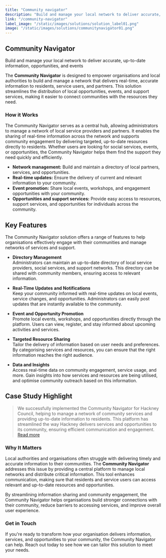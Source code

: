 ```yaml
---
title: "Community navigator"
description: "Build and manage your local network to deliver accurate, up-to-date information, opportunities and events."
link: "/community-navigator"
label_image: "/static/images/solutions/solution_label01.png"
image: "/static/images/solutions/communitynavigator01.png"
---
```


## Community Navigator  

Build and manage your local network to deliver accurate, up-to-date information, opportunities, and events

The **Community Navigator** is designed to empower organisations and local authorities to build and manage a network that delivers real-time, accurate information to residents, service users, and partners. This solution streamlines the distribution of local opportunities, events, and support services, making it easier to connect communities with the resources they need.

### How it Works  
The Community Navigator serves as a central hub, allowing administrators to manage a network of local service providers and partners. It enables the sharing of real-time information across the network and supports community engagement by delivering targeted, up-to-date resources directly to residents. Whether users are looking for social services, events, or opportunities, the Community Navigator helps them find the support they need quickly and efficiently.

- **Network management:** Build and maintain a directory of local partners, services, and opportunities.
- **Real-time updates:** Ensure the delivery of current and relevant information to your community.
- **Event promotion:** Share local events, workshops, and engagement opportunities with your community.
- **Opportunities and support services:** Provide easy access to resources, support services, and opportunities for individuals across the community.

## Key Features  
The Community Navigator solution offers a range of features to help organisations effectively engage with their communities and manage networks of services and support.

- **Directory Management**  
  Administrators can maintain an up-to-date directory of local service providers, social services, and support networks. This directory can be shared with community members, ensuring access to relevant information.

- **Real-Time Updates and Notifications**  
  Keep your community informed with real-time updates on local events, service changes, and opportunities. Administrators can easily post updates that are instantly available to the community.

- **Event and Opportunity Promotion**  
  Promote local events, workshops, and opportunities directly through the platform. Users can view, register, and stay informed about upcoming activities and services.

- **Targeted Resource Sharing**  
  Tailor the delivery of information based on user needs and preferences. By categorising services and resources, you can ensure that the right information reaches the right audience.

- **Data and Insights**  
  Access real-time data on community engagement, service usage, and more. Gain insights into how services and resources are being utilised, and optimise community outreach based on this information.

## Case Study Highlight
> We successfully implemented the Community Navigator for Hackney Council, helping to manage a network of community services and providing up-to-date information to residents. This platform has streamlined the way Hackney delivers services and opportunities to its community, ensuring efficient communication and engagement.  <a class="topline-cta" href="https://draft.mortar.works/case-studies/community-navigation-in-hackney/">Read more</a>

### Why It Matters  
Local authorities and organisations often struggle with delivering timely and accurate information to their communities. The **Community Navigator** addresses this issue by providing a central platform to manage local networks and distribute critical information. This tool enhances communication, making sure that residents and service users can access relevant and up-to-date resources and opportunities.

By streamlining information sharing and community engagement, the Community Navigator helps organisations build stronger connections with their community, reduce barriers to accessing services, and improve overall user experience.

### Get in Touch  
If you're ready to transform how your organisation delivers information, services, and opportunities to your community, the Community Navigator can help. Reach out today to see how we can tailor this solution to meet your needs.

